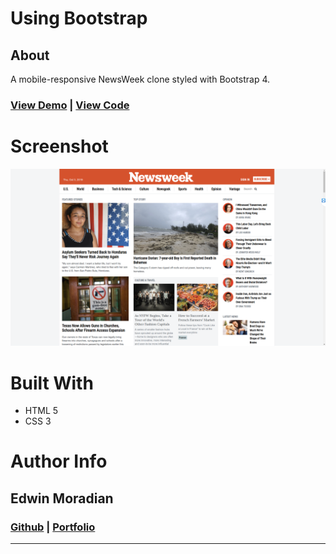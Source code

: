# **Using Bootstrap**

## About

A mobile-responsive NewsWeek clone styled with Bootstrap 4.

### [View Demo](https://raw.githack.com/edwinmoradian90/newsweek-clone-bootstrap/master/index.html) | [View Code](https://github.com/edwinmoradian90/newsweek-clone-bootstrap)

# Screenshot

![Newsweek clone](./assets/images/screenshot.png)

# Built With

- HTML 5
- CSS 3

# Author Info

## Edwin Moradian

### [Github](https:github.com/edwinmoradian90) | [Portfolio](https://edwinmoradian90.github.io)

---
